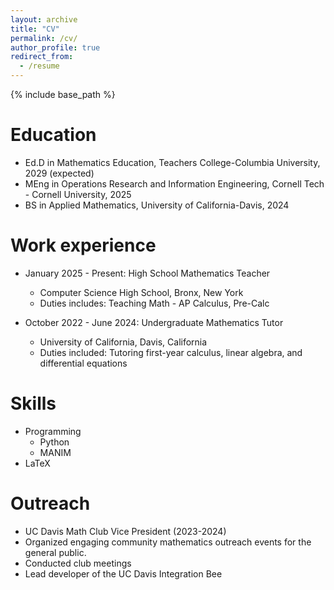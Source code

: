 ```yaml
---
layout: archive
title: "CV"
permalink: /cv/
author_profile: true
redirect_from:
  - /resume
---
```


{% include base_path %}

Education
======
* Ed.D in Mathematics Education, Teachers College-Columbia University, 2029 (expected)
* MEng in Operations Research and Information Engineering, Cornell Tech - Cornell University, 2025
* BS in Applied Mathematics, University of California-Davis, 2024

Work experience
======
* January 2025 - Present: High School Mathematics Teacher
  * Computer Science High School, Bronx, New York
  * Duties includes: Teaching Math - AP Calculus, Pre-Calc

* October 2022 - June 2024: Undergraduate Mathematics Tutor
  * University of California, Davis, California
  * Duties included: Tutoring first-year calculus, linear algebra, and differential equations
  
Skills
======
* Programming
  * Python
  * MANIM
* LaTeX

  
Outreach
======
* UC Davis Math Club Vice President (2023-2024)
 * Organized engaging community mathematics outreach events for the general public.
 * Conducted club meetings
 * Lead developer of the UC Davis Integration Bee
